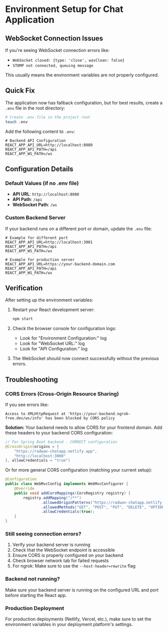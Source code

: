 # Environment Setup for Chat Application

## WebSocket Connection Issues

If you're seeing WebSocket connection errors like:
- `WebSocket closed: {type: 'close', wasClean: false}`
- `STOMP not connected, queuing message`

This usually means the environment variables are not properly configured.

## Quick Fix

The application now has fallback configuration, but for best results, create a `.env` file in the root directory:

```bash
# Create .env file in the project root
touch .env
```

Add the following content to `.env`:

```env
# Backend API Configuration
REACT_APP_API_URL=http://localhost:8080
REACT_APP_API_PATH=/api
REACT_APP_WS_PATH=/ws
```

## Configuration Details

### Default Values (if no .env file)
- **API URL**: `http://localhost:8080`
- **API Path**: `/api`
- **WebSocket Path**: `/ws`

### Custom Backend Server
If your backend runs on a different port or domain, update the `.env` file:

```env
# Example for different port
REACT_APP_API_URL=http://localhost:3001
REACT_APP_API_PATH=/api
REACT_APP_WS_PATH=/ws

# Example for production server
REACT_APP_API_URL=https://your-backend-domain.com
REACT_APP_API_PATH=/api
REACT_APP_WS_PATH=/ws
```

## Verification

After setting up the environment variables:

1. Restart your React development server:
   ```bash
   npm start
   ```

2. Check the browser console for configuration logs:
   - Look for "Environment Configuration:" log
   - Look for "WebSocket URL:" log
   - Look for "API Configuration:" log

3. The WebSocket should now connect successfully without the previous errors.

## Troubleshooting

### CORS Errors (Cross-Origin Resource Sharing)
If you see errors like:
```
Access to XMLHttpRequest at 'https://your-backend.ngrok-free.dev/ws/info' has been blocked by CORS policy
```

**Solution:** Your backend needs to allow CORS for your frontend domain. Add these headers to your backend CORS configuration:

```java
// For Spring Boot backend - CORRECT configuration
@CrossOrigin(origins = {
    "https://radwan-chatapp.netlify.app",
    "http://localhost:3000"
}, allowCredentials = "true")
```

Or for more general CORS configuration (matching your current setup):
```java
@Configuration
public class WebMvcConfig implements WebMvcConfigurer {
    @Override
    public void addCorsMappings(CorsRegistry registry) {
        registry.addMapping("/**")
                .allowedOriginPatterns("https://radwan-chatapp.netlify.app", "https://*.ngrok-free.dev")
                .allowedMethods("GET", "POST", "PUT", "DELETE", "OPTIONS")
                .allowCredentials(true);
    }
}
```

### Still seeing connection errors?
1. Verify your backend server is running
2. Check that the WebSocket endpoint is accessible
3. Ensure CORS is properly configured on your backend
4. Check browser network tab for failed requests
5. For ngrok: Make sure to use the `--host-header=rewrite` flag

### Backend not running?
Make sure your backend server is running on the configured URL and port before starting the React app.

### Production Deployment
For production deployments (Netlify, Vercel, etc.), make sure to set the environment variables in your deployment platform's settings.
